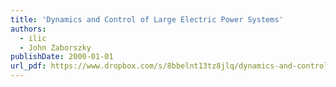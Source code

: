 ```yaml
---
title: 'Dynamics and Control of Large Electric Power Systems'
authors:
  - ilic
  - John Zaborszky
publishDate: 2000-01-01
url_pdf: https://www.dropbox.com/s/8bbelnt13tz8jlq/dynamics-and-control-of-large-electric-power-systems.pdf?dl=0
---
```

